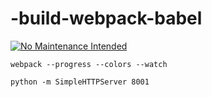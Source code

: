 # -build-webpack-babel

[![No Maintenance Intended](http://unmaintained.tech/badge.svg)](http://unmaintained.tech/)

`webpack --progress --colors --watch`

`python -m SimpleHTTPServer 8001`
